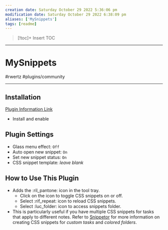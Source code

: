 ```yaml
---
creation date: Saturday October 29 2022 5:36:06 pm
modification date: Saturday October 29 2022 6:38:09 pm
aliases: ['MySnippets'] 
tags: [readme] 
---
```

>[!toc]+
>Insert TOC

---
# MySnippets
#rwertz #plugins/community

---
## Installation
[Plugin Information Link](obsidian://show-plugin?id=mysnippets-plugin)
- Install and enable

## Plugin Settings
- Glass menu effect: `Off`
- Auto open new snippet: `On`
- Set new snippet status: `On`
- CSS snippet template: *leave blank*

## How to Use This Plugin
- Adds the :ril_pantone: icon in the tool tray. 
	- Click on the icon to toggle CSS snippets on or off. 
	- Select :rif_repeat: icon to reload CSS snippets.
	- Select :luc_folder: icon to access snippets folder. 
- This is particularly useful if you have multiple CSS snippets for tasks that apply to different notes. Refer to [Snippetor](Snippetor.md) for more information on creating CSS snippets for *custom tasks* and *colored folders*. 